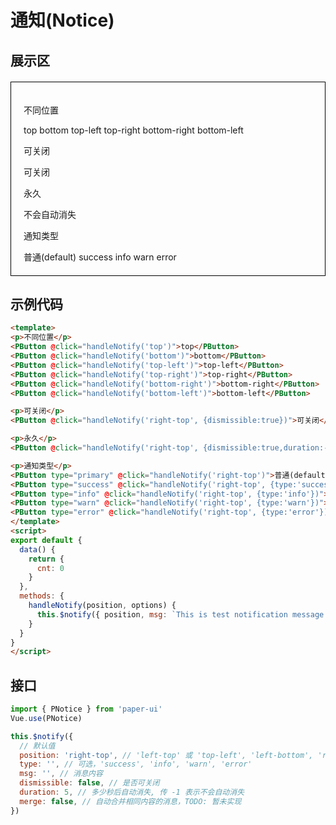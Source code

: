 # 通知(Notice)

## 展示区

<script>
  export default {
    data() {
      return {
        cnt: 0
      }
    },
    methods: {
      handleNotify(position, options) {
        this.$notify({ position, msg: `This is test notification message. 这是一个测试通知消息。${this.cnt ++}`, ...options})
      }
    }
  }
</script>

<div style="margin-top:20px;padding:20px;border:1px solid black;">
<p>不同位置</p>
<PButton @click="handleNotify('top')">top</PButton>
<PButton @click="handleNotify('bottom')">bottom</PButton>
<PButton @click="handleNotify('top-left')">top-left</PButton>
<PButton @click="handleNotify('top-right')">top-right</PButton>
<PButton @click="handleNotify('bottom-right')">bottom-right</PButton>
<PButton @click="handleNotify('bottom-left')">bottom-left</PButton>

<p>可关闭</p>
<PButton @click="handleNotify('right-top', {dismissible:true})">可关闭</PButton>

<p>永久</p>
<PButton @click="handleNotify('right-top', {dismissible:true,duration:-1})">不会自动消失</PButton>

<p>通知类型</p>
<PButton type="primary" @click="handleNotify('right-top')">普通(default)</PButton>
<PButton type="success" @click="handleNotify('right-top', {type:'success'})">success</PButton>
<PButton type="info" @click="handleNotify('right-top', {type:'info'})">info</PButton>
<PButton type="warn" @click="handleNotify('right-top', {type:'warn'})">warn</PButton>
<PButton type="error" @click="handleNotify('right-top', {type:'error'})">error</PButton>
</div>

## 示例代码

```html
<template>
<p>不同位置</p>
<PButton @click="handleNotify('top')">top</PButton>
<PButton @click="handleNotify('bottom')">bottom</PButton>
<PButton @click="handleNotify('top-left')">top-left</PButton>
<PButton @click="handleNotify('top-right')">top-right</PButton>
<PButton @click="handleNotify('bottom-right')">bottom-right</PButton>
<PButton @click="handleNotify('bottom-left')">bottom-left</PButton>

<p>可关闭</p>
<PButton @click="handleNotify('right-top', {dismissible:true})">可关闭</PButton>

<p>永久</p>
<PButton @click="handleNotify('right-top', {dismissible:true,duration:-1})">不会自动消失</PButton>

<p>通知类型</p>
<PButton type="primary" @click="handleNotify('right-top')">普通(default)</PButton>
<PButton type="success" @click="handleNotify('right-top', {type:'success'})">success</PButton>
<PButton type="info" @click="handleNotify('right-top', {type:'info'})">info</PButton>
<PButton type="warn" @click="handleNotify('right-top', {type:'warn'})">warn</PButton>
<PButton type="error" @click="handleNotify('right-top', {type:'error'})">error</PButton>
</template>
<script>
export default {
  data() {
    return {
      cnt: 0
    }
  },
  methods: {
    handleNotify(position, options) {
      this.$notify({ position, msg: `This is test notification message. 这是一个测试通知消息。${this.cnt ++}`, ...options})
    }
  }
}
</script>
```


## 接口

```js
import { PNotice } from 'paper-ui'
Vue.use(PNotice)

this.$notify({
  // 默认值
  position: 'right-top', // 'left-top' 或 'top-left', 'left-bottom', 'right-bottom', 'top', 'bottom'
  type: '', // 可选，'success', 'info', 'warn', 'error'
  msg: '', // 消息内容
  dismissible: false, // 是否可关闭
  duration: 5, // 多少秒后自动消失, 传 -1 表示不会自动消失
  merge: false, // 自动合并相同内容的消息，TODO: 暂未实现
})
```